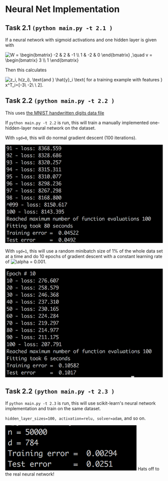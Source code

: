 # Neural Net Implementation

## Task 2.1 `(python main.py -t 2.1 )`
If a neural network with sigmoid activations and one hidden layer is given with

<img src="https://latex.codecogs.com/gif.latex?W&space;=&space;\begin{bmatrix}&space;-2&space;&&space;2&space;&&space;-1&space;\\&space;1&space;&&space;-2&space;&&space;0&space;\end{bmatrix}&space;,\quad&space;v&space;=&space;\begin{bmatrix}&space;3&space;\\&space;1&space;\end{bmatrix}" title="W = \begin{bmatrix} -2 & 2 & -1 \\ 1 & -2 & 0 \end{bmatrix} ,\quad v = \begin{bmatrix} 3 \\ 1 \end{bmatrix}" />

Then this calculates 

<img src="https://latex.codecogs.com/gif.latex?z_i,&space;h(z_i),&space;\text{and&space;}&space;\hat{y}_i&space;\text{&space;for&space;a&space;training&space;example&space;with&space;features&space;}&space;x^T_i=[-3\&space;-2\&space;\&space;2]." title="z_i, h(z_i), \text{and } \hat{y}_i \text{ for a training example with features } x^T_i=[-3\ -2\ \ 2]." />


## Task 2.2 `(python main.py -t 2.2 )`
This uses [the MNIST handwritten digits data file](http://deeplearning.net/data/mnist/mnist.pkl.gz) 

If `python main.py -t 2.2` is run, this will train a manually implemented one-hidden-layer neural network on the dataset. 

With `sgd=0`, this will do normal gradient descent (100 iterations).

![Normal gradient descent performance](./figs/output2_2_original.png)

With `sgd=1`, this will use a random minibatch size of 1% of the whole data set at a time and do 10 epochs of gradient descent with a constant learning rate of <img src="https://latex.codecogs.com/gif.latex?\inline&space;\alpha&space;=&space;0.001" title="\alpha = 0.001" />.

![Stochastic minibatch performance](./figs/output2_2_SGD.png)

## Task 2.2 `(python main.py -t 2.3 )`
If `python main.py -t 2.3` is run, this will use scikit-learn's neural network implementation and train on the same dataset. 

`hidden_layer_sizes=100, activation=relu, solver=adam`, and so on. 

![scikit learn MLPClassifier performance](./figs/output_sklearn_mlpc.png)
Hats off to the real neural network!
